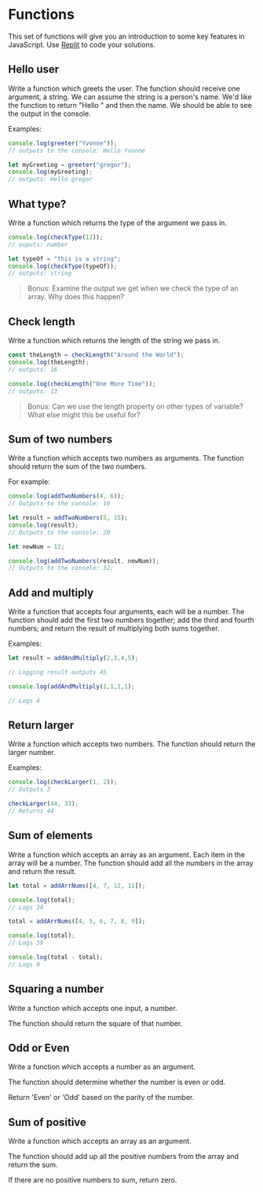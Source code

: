 # Functions

This set of functions will give you an introduction to some key features in JavaScript. Use [Replit](../platforms) to code your solutions.

## Hello user

Write a function which greets the user. The function should receive one argument, a string. We can assume the string is a person's name. We'd like the function to return "Hello " and then the name. We should be able to see the output in the console.

Examples:

```js
console.log(greeter("Yvonne"));
// outputs to the console: Hello Yvonne

let myGreeting = greeter("gregor");
console.log(myGreeting);
// outputs: Hello gregor
```

## What type?

Write a function which returns the type of the argument we pass in.

```js
console.log(checkType(12));
// ouputs: number

let typeOf = "this is a string";
console.log(checkType(typeOf));
// outputs: string
```

> Bonus: Examine the output we get when we check the type of an array. Why does this happen?

## Check length

Write a function which returns the length of the string we pass in.

```js
const theLength = checkLength("Around the World");
console.log(theLength);
// outputs: 16

console.log(checkLength("One More Time"));
// outputs: 13
```

> Bonus: Can we use the length property on other types of variable? What else might this be useful for?

## Sum of two numbers

Write a function which accepts two numbers as arguments. The function should return the sum of the two numbers.

For example:

```js
console.log(addTwoNumbers(4, 6));
// Outputs to the console: 10

let result = addTwoNumbers(5, 15);
console.log(result);
// Outputs to the console: 20

let newNum = 12;

console.log(addTwoNumbers(result, newNum));
// Outputs to the console: 32;
```

## Add and multiply

Write a function that accepts four arguments, each will be a number. The function should add the first two numbers together; add the third and fourth numbers; and return the result of multiplying both sums together.

Examples:

```js
let result = addAndMultiply(2,3,4,5);

// Logging result outputs 45

console.log(addAndMultiply(1,1,1,1);

// Logs 4
```

## Return larger

Write a function which accepts two numbers. The function should return the larger number.

Examples:

```js
console.log(checkLarger(1, 2));
// Outputs 2

checkLarger(44, 33);
// Returns 44
```

## Sum of elements

Write a function which accepts an array as an argument. Each item in the array will be a number. The function should add all the numbers in the array and return the result.

```js
let total = addArrNums([4, 7, 12, 11]);

console.log(total);
// Logs 34

total = addArrNums([4, 5, 6, 7, 8, 9]);

console.log(total);
// Logs 39

console.log(total - total);
// Logs 0
```

## Squaring a number

Write a function which accepts one input, a number.

The function should return the square of that number.

## Odd or Even

Write a function which accepts a number as an argument.

The function should determine whether the number is even or odd.

Return 'Even' or 'Odd' based on the parity of the number.

## Sum of positive

Write a function which accepts an array as an argument.

The function should add up all the positive numbers from the array and return the sum.

If there are no positive numbers to sum, return zero.
